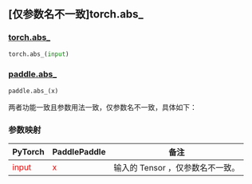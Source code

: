## [仅参数名不一致]torch.abs_

### [torch.abs_](https://pytorch.org/docs/stable/jit_builtin_functions.html#supported-tensor-methods)

```python
torch.abs_(input)
```

### [paddle.abs_](https://www.paddlepaddle.org.cn/documentation/docs/zh/develop/api/paddle/abs_cn.html)

```python
paddle.abs_(x)
```

两者功能一致且参数用法一致，仅参数名不一致，具体如下：

### 参数映射

| PyTorch       | PaddlePaddle | 备注                                                   |
| ------------- | ------------ | ------------------------------------------------------ |
| <font color='red'> input </font>         | <font color='red'> x </font>            | 输入的 Tensor ，仅参数名不一致。                                     |
